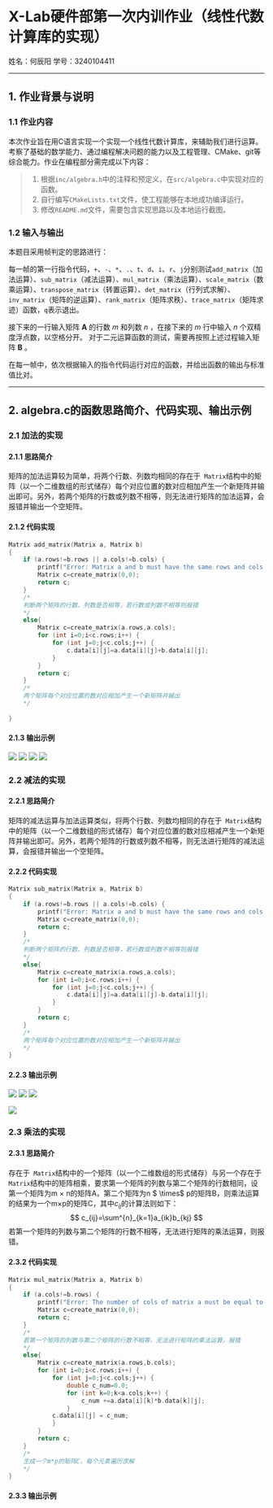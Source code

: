 # X-Lab硬件部第一次内训作业（线性代数计算库的实现）
姓名：何辰阳     学号：3240104411  

---

## 1. 作业背景与说明  



### 1.1 作业内容  

本次作业旨在用C语言实现一个实现一个线性代数计算库，来辅助我们进行运算。考察了基础的数学能力、通过编程解决问题的能力以及工程管理、CMake、git等综合能力。作业在编程部分需完成以下内容：  

> 1. 根据`inc/algebra.h`中的注释和预定义，在`src/algebra.c`中实现对应的函数。
> 2. 自行编写`CMakeLists.txt`文件，使工程能够在本地成功编译运行。
> 3. 修改`README.md`文件，需要包含实现思路以及本地运行截图。

### 1.2 输入与输出
本题目采用帧判定的思路进行：

每一帧的第一行指令代码，`+`、`-`、`*`、`.`、`t`、`d`、`i`、`r`、`j`分别测试`add_matrix`（加法运算）、`sub_matrix`（减法运算）、`mul_matrix`（乘法运算）、`scale_matrix`（数乘运算）、`transpose_matrix`（转置运算）、`det_matrix`（行列式求解）、`inv_matrix`（矩阵的逆运算）、`rank_matrix`（矩阵求秩）、`trace_matrix`（矩阵求迹）函数，`q`表示退出。

接下来的一行输入矩阵 $\mathbf{A}$ 的行数 $m$ 和列数 $n$ ，在接下来的 $m$ 行中输入 $n$ 个双精度浮点数，以空格分开。
对于二元运算函数的测试，需要再按照上述过程输入矩阵 $\textbf{B}$ 。  

在每一帧中，依次根据输入的指令代码运行对应的函数，并给出函数的输出与标准值比对。 

---

## 2. algebra.c的函数思路简介、代码实现、输出示例  



### 2.1 加法的实现  

#### 2.1.1 思路简介  

矩阵的加法运算较为简单，将两个行数、列数均相同的存在于` Matrix`结构中的矩阵（以一个二维数组的形式储存）每个对应位置的数对应相加产生一个新矩阵并输出即可。另外，若两个矩阵的行数或列数不相等，则无法进行矩阵的加法运算，会报错并输出一个空矩阵。

#### 2.1.2 代码实现  

``````c
Matrix add_matrix(Matrix a, Matrix b)
{
    if (a.rows!=b.rows || a.cols!=b.cols) {
        printf("Error: Matrix a and b must have the same rows and cols.\n");
        Matrix c=create_matrix(0,0);
        return c;
    }
    /*
    判断两个矩阵的行数、列数是否相等，若行数或列数不相等则报错
    */
    else{
        Matrix c=create_matrix(a.rows,a.cols);
        for (int i=0;i<c.rows;i++) {
            for (int j=0;j<c.cols;j++) {
                c.data[i][j]=a.data[i][j]+b.data[i][j];
            }
        }
        return c;    
    }
    /*
    两个矩阵每个对应位置的数对应相加产生一个新矩阵并输出
    */
    
}
``````

#### 2.1.3 输出示例  

<img src="./doc/add/+1.png">     <img src="./doc/add/+2.png">    <img src="./doc/add/+3.png">    <img src="./doc/add/+4.png">  




### 2.2 减法的实现  

#### 2.2.1 思路简介  

矩阵的减法运算与加法运算类似，将两个行数、列数均相同的存在于` Matrix`结构中的矩阵（以一个二维数组的形式储存）每个对应位置的数对应相减产生一个新矩阵并输出即可。另外，若两个矩阵的行数或列数不相等，则无法进行矩阵的减法运算，会报错并输出一个空矩阵。

#### 2.2.2 代码实现  

``````C
Matrix sub_matrix(Matrix a, Matrix b)
{
    if (a.rows!=b.rows || a.cols!=b.cols) {
        printf("Error: Matrix a and b must have the same rows and cols.\n");
        Matrix c=create_matrix(0,0);
        return c;
    }
    /*
    判断两个矩阵的行数、列数是否相等，若行数或列数不相等则报错
    */
    else{
        Matrix c=create_matrix(a.rows,a.cols);
        for (int i=0;i<c.rows;i++) {
            for (int j=0;j<c.cols;j++) {
                c.data[i][j]=a.data[i][j]-b.data[i][j];
            }
        }
        return c;    
    }
    /*
    两个矩阵每个对应位置的数对应相加产生一个新矩阵并输出
    */
}
``````

#### 2.2.3 输出示例  

<img src="./doc/sub/-1.png">    <img src="./doc/sub/-2.png">    <img src="./doc/sub/-3.png">  

<img src="./doc/sub/-4.png">  



### 2.3 乘法的实现  

#### 2.3.1 思路简介  

存在于` Matrix`结构中的一个矩阵（以一个二维数组的形式储存）与另一个存在于`Matrix`结构中的矩阵相乘，要求第一个矩阵的列数与第二个矩阵的行数相同，设第一个矩阵为m $\times$ n的矩阵A，第二个矩阵为n $ \times$ p的矩阵B，则乘法运算的结果为一个m$\times$p的矩阵C，其中$c_{ij}$的计算法则如下：  
$$
c_{ij}=\sum^{n}_{k=1}a_{ik}b_{kj}
$$
若第一个矩阵的列数与第二个矩阵的行数不相等，无法进行矩阵的乘法运算，则报错。  

#### 2.3.2 代码实现  

``````c
Matrix mul_matrix(Matrix a, Matrix b)
{
    if (a.cols!=b.rows) {
        printf("Error: The number of cols of matrix a must be equal to the number of rows of matrix b.\n");
        Matrix c=create_matrix(0,0);
        return c;
    }
    /*
    若第一个矩阵的列数与第二个矩阵的行数不相等，无法进行矩阵的乘法运算，报错
    */
    else{
        Matrix c=create_matrix(a.rows,b.cols);
        for (int i=0;i<c.rows;i++) {
            for (int j=0;j<c.cols;j++) {
                double c_num=0.0;
                for (int k=0;k<a.cols;k++) {
                    c_num +=a.data[i][k]*b.data[k][j];
                }
            c.data[i][j] = c_num;
            }
        }
        return c;
    }
    /*
    生成一个m*p的矩阵C，每个元素遍历求解
    */
}
``````

#### 2.3.3 输出示例  



